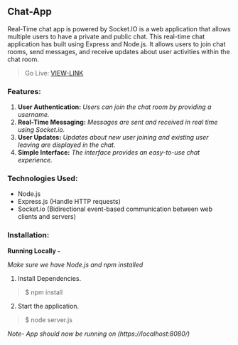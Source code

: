 ## Chat-App

Real-Time chat app is powered by Socket.IO is a web application that allows multiple users to have a private and public chat. This real-time chat application has built using Express and Node.js. It allows users to join chat rooms, send messages, and receive updates about user activities within the chat room.


> Go Live:     [VIEW-LINK](https://chat-app-ahe3.onrender.com/)


### Features:

1) **User Authentication:**   *_Users can join the chat room by providing a username._*
2) **Real-Time Messaging:**  *_Messages are sent and received in real time using Socket.io._*
3) **User Updates:**    *_Updates about new user joining and existing user leaving are displayed in the chat._*
4) **Simple Interface:**   *_The interface provides an easy-to-use chat experience._*


### Technologies Used:

- Node.js
- Express.js (Handle HTTP requests)
- Socket.io (Bidirectional event-based communication between web clients and servers)
  



### Installation:

**Running Locally -**

*_Make sure we have Node.js and npm installed_*


1. Install Dependencies.

 > $ npm install

2. Start the application.

 > $ node server.js

*_Note- App should now be running on (https://localhost:8080/)_*

               
